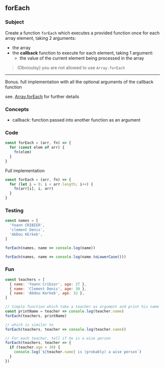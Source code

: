 ## forEach

### Subject

Create a function `forEach` which executes a provided function once for each array element, taking 2 arguments:
  - the array
  - the **callback** function to execute for each element, taking 1 argument:
    - the value of the current element being processed in the array

> (Obvioulsy) you are not allowed to use `Array.forEach`


---

Bonus. full implementation with all the optional arguments of the callback function

see. [Array.forEach](http://devdocs.io/javascript/global_objects/array/foreach) for further details

### Concepts
- callback: function passed into another function as an argument

### Code

```javascript
const forEach = (arr, fn) => {
  for (const elem of arr) {
    fn(elem)
  }
}
```

Full implementation
```javascript
const forEach = (arr, fn) => {
  for (let i = 0; i < arr.length; i++) {
    fn(arr[i], i, arr)
  }
}
```

### Testing
```javascript
const names = [
  'Yoann CRIBIER',
  'clement Denis',
  'AbDou KErkeb',
]

forEach(names, name => console.log(name))

forEach(names, name => console.log(name.toLowerCase()))
```


### Fun
```javascript
const teachers = [
  { name: 'Yoann Cribier', age: 27 },
  { name: 'Clement Denis', age: 30 },
  { name: 'Abdou Kerkeb', age: 32 },
]

// Simple function which take a teacher as argument and print his name
const printName = teacher => console.log(teacher.name)
forEach(teachers, printName)

// which is similar to
forEach(teachers, teacher => console.log(teacher.name))

// For each teacher, tell if he is a wise person
forEach(teachers, teacher => {
  if (teacher.age > 30) {
    console.log(`${teacher.name} is (probably) a wise person`)
  }
})
```

